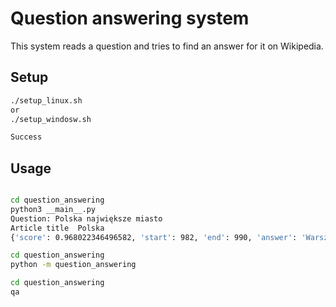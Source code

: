 # Question answering system
This system reads a question and tries to find an answer for it on Wikipedia.

## Setup
```bash
./setup_linux.sh
or 
./setup_windosw.sh

Success
```

## Usage
```bash

cd question_answering
python3 __main__.py
Question: Polska największe miasto
Article title  Polska
{'score': 0.968022346496582, 'start': 982, 'end': 990, 'answer': 'Warszawa'}
```

```bash
cd question_answering
python -m question_answering
```

```bash
cd question_answering
qa
```